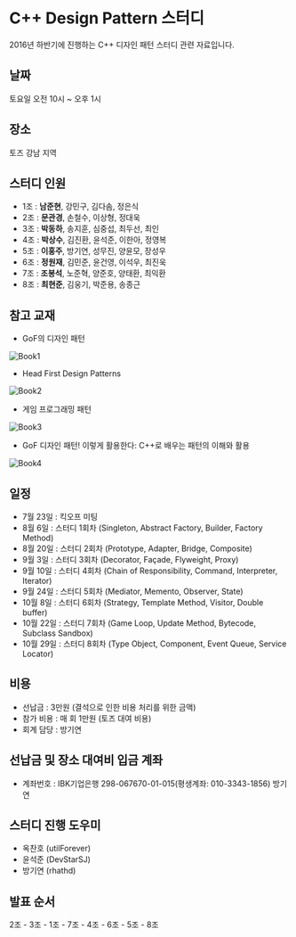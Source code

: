 # C++ Design Pattern 스터디

2016년 하반기에 진행하는 C++ 디자인 패턴 스터디 관련 자료입니다.

## 날짜

토요일 오전 10시 ~ 오후 1시

## 장소

토즈 강남 지역

## 스터디 인원

- 1조 : <b>남준현</b>, 강민구, 김다솜, 정은식
- 2조 : <b>문관경</b>, 손철수, 이상형, 정대욱
- 3조 : <b>박동하</b>, 송지훈, 심중섭, 최두선, 최인
- 4조 : <b>박상수</b>, 김진환, 윤석준, 이한아, 정영복
- 5조 : <b>이홍주</b>, 방기연, 성무진, 양윤모, 장성우
- 6조 : <b>정원재</b>, 김민준, 윤건영, 이석우, 최진욱
- 7조 : <b>조봉석</b>, 노준혁, 양준호, 양태환, 최익환
- 8조 : <b>최현준</b>, 김웅기, 박준용, 송종근

## 참고 교재

- GoF의 디자인 패턴

![Book1](https://github.com/CppKorea/DesignPatternStudy/blob/master/References/Reference%20Book%201.jpg)

- Head First Design Patterns

![Book2](https://github.com/CppKorea/DesignPatternStudy/blob/master/References/Reference%20Book%202.jpg)

- 게임 프로그래밍 패턴

![Book3](https://github.com/CppKorea/DesignPatternStudy/blob/master/References/Reference%20Book%203.jpg)

- GoF 디자인 패턴! 이렇게 활용한다: C++로 배우는 패턴의 이해와 활용

![Book4](https://github.com/CppKorea/DesignPatternStudy/blob/master/References/Reference%20Book%204.jpg)

## 일정

- 7월 23일 : 킥오프 미팅
- 8월 6일 : 스터디 1회차 (Singleton, Abstract Factory, Builder, Factory Method)
- 8월 20일 : 스터디 2회차 (Prototype, Adapter, Bridge, Composite)
- 9월 3일 : 스터디 3회차 (Decorator, Façade, Flyweight, Proxy)
- 9월 10일 : 스터디 4회차 (Chain of Responsibility, Command, Interpreter, Iterator)
- 9월 24일 : 스터디 5회차 (Mediator, Memento, Observer, State)
- 10월 8일 : 스터디 6회차 (Strategy, Template Method, Visitor, Double buffer)
- 10월 22일 : 스터디 7회차 (Game Loop, Update Method, Bytecode, Subclass Sandbox)
- 10월 29일 : 스터디 8회차 (Type Object, Component, Event Queue, Service Locator)

## 비용

- 선납금 : 3만원 (결석으로 인한 비용 처리를 위한 금액)
- 참가 비용 : 매 회 1만원 (토즈 대여 비용)
- 회계 담당 : 방기연 

## 선납금 및 장소 대여비 입금 계좌

- 계좌번호 : IBK기업은행 298-067670-01-015(평생계좌: 010-3343-1856) 방기연

## 스터디 진행 도우미

- 옥찬호 (utilForever)
- 윤석준 (DevStarSJ)
- 방기연 (rhathd)

## 발표 순서

2조 - 3조 - 1조 - 7조 - 4조 - 6조 - 5조 - 8조